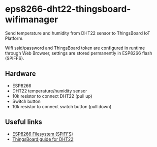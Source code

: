 # eps8266-dht22-thingsboard-wifimanager
Send temperature and humidity from DHT22 sensor to ThingsBoard IoT Platform.

Wifi ssid/password and ThingsBoard token are configured in runtime through Web Browser, settings are stored permanently in ESP8266 flash (SPIFFS).

## Hardware
* ESP8266
* DHT22 temperature/humidity sensor
* 10k resistor to connect DHT22 (pull up)
* Switch button
* 10k resistor to connect switch button (pull down)

## Useful links
* [ESP8266 Filesystem (SPIFFS)](https://arduino-esp8266.readthedocs.io/en/latest/filesystem.html)
* [ThingsBoard guide for DHT22](https://thingsboard.io/docs/samples/esp8266/temperature/)
